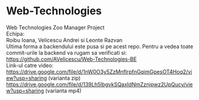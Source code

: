 # Web-Technologies
Web Technologies Zoo Manager Project  <br />
Echipa:  <br />
Roibu Ioana, Velicescu Andrei si Leonte Razvan  <br />
Ultima forma a backendului este pusa si pe acest repo. Pentru a vedea toate commit-urile la backend va rugam sa verificati si: https://github.com/AVelicescu/Web-Technologies-BE   <br />
Link-ul catre video: <br />
https://drive.google.com/file/d/1nW0O3y5ZzMnflrpfnGqimGpesOT4Hoq2/view?usp=sharing (varianta zip) <br />
https://drive.google.com/file/d/139Lh5lbgvkSQaxIdNmZznjpwz2UpQucy/view?usp=sharing (varianta mp4) <br />

